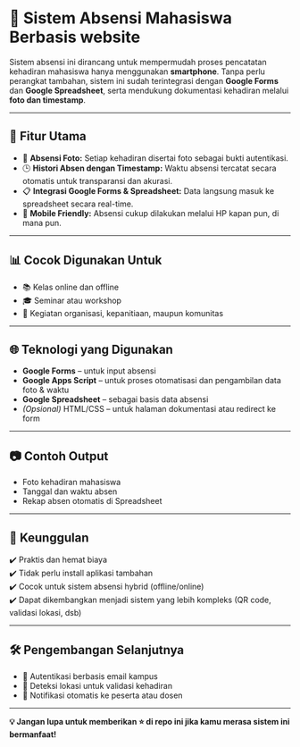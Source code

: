 # 📱 Sistem Absensi Mahasiswa Berbasis website

Sistem absensi ini dirancang untuk mempermudah proses pencatatan kehadiran mahasiswa hanya menggunakan **smartphone**. Tanpa perlu perangkat tambahan, sistem ini sudah terintegrasi dengan **Google Forms** dan **Google Spreadsheet**, serta mendukung dokumentasi kehadiran melalui **foto dan timestamp**.

---

## 🚀 Fitur Utama

- 📸 **Absensi Foto:** Setiap kehadiran disertai foto sebagai bukti autentikasi.
- 🕒 **Histori Absen dengan Timestamp:** Waktu absensi tercatat secara otomatis untuk transparansi dan akurasi.
- 📋 **Integrasi Google Forms & Spreadsheet:** Data langsung masuk ke spreadsheet secara real-time.
- 📱 **Mobile Friendly:** Absensi cukup dilakukan melalui HP kapan pun, di mana pun.

---

## 📊 Cocok Digunakan Untuk

- 📚 Kelas online dan offline
- 🎓 Seminar atau workshop
- 🏢 Kegiatan organisasi, kepanitiaan, maupun komunitas

---

## 🌐 Teknologi yang Digunakan

- **Google Forms** – untuk input absensi
- **Google Apps Script** – untuk proses otomatisasi dan pengambilan data foto & waktu
- **Google Spreadsheet** – sebagai basis data absensi
- *(Opsional)* HTML/CSS – untuk halaman dokumentasi atau redirect ke form

---

## 📷 Contoh Output

- Foto kehadiran mahasiswa
- Tanggal dan waktu absen
- Rekap absen otomatis di Spreadsheet

---

## 📌 Keunggulan

✔️ Praktis dan hemat biaya  
✔️ Tidak perlu install aplikasi tambahan  
✔️ Cocok untuk sistem absensi hybrid (offline/online)  
✔️ Dapat dikembangkan menjadi sistem yang lebih kompleks (QR code, validasi lokasi, dsb)

---

## 🛠️ Pengembangan Selanjutnya

- 🔐 Autentikasi berbasis email kampus
- 📍 Deteksi lokasi untuk validasi kehadiran
- 📡 Notifikasi otomatis ke peserta atau dosen

---

**💡 Jangan lupa untuk memberikan ⭐ di repo ini jika kamu merasa sistem ini bermanfaat!**

